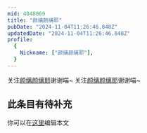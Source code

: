 ```yaml
---
mid: 4048069
title: "颜缡颜缡耶"
pubDate: "2024-11-04T11:26:46.848Z"
updatedDate: "2024-11-04T11:26:46.848Z"
profile:
  {
    Nickname: ["颜缡颜缡耶"],
  }
---
```


关注[颜缡颜缡耶](https://space.bilibili.com/4048069)谢谢喵~ 关注[颜缡颜缡耶](https://space.bilibili.com/4048069)谢谢喵~

## 此条目有待补充
你可以在[这里](https://github.com/Yuhanawa/VTuber.ICU/edit/master/src/content/v/颜缡颜缡耶/index.md)编辑本文
